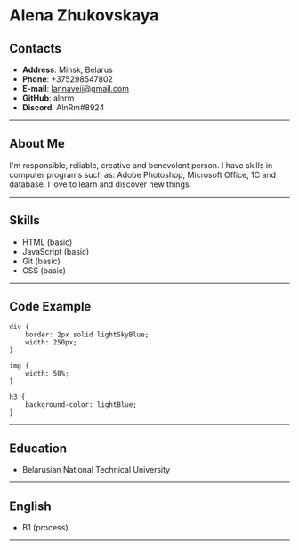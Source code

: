 # Alena Zhukovskaya #

## Contacts ##
* **Address**: Minsk, Belarus
* **Phone**: +375298547802
*  **E-mail**: lannaveii@gmail.com
*  **GitHub**: alnrm
*  **Discord**: AlnRm#8924

----------

## About Me ##
I'm responsible, reliable, creative and benevolent person. I have skills in computer programs such as: Adobe Photoshop, Microsoft Office, 1C and database. I love to learn and discover new things. 

--------------

## Skills ##
* HTML (basic)
* JavaScript (basic)
* Git (basic)
* CSS (basic)

-----

## Code Example ##

```
div {
    border: 2px solid lightSkyBlue;
    width: 250px;
}

img {
    width: 50%;
}

h3 {
    background-color: lightBlue;
}
```
---------

## Education ##

* Belarusian National Technical University 

-------

## English ##

* B1 (process) 

----